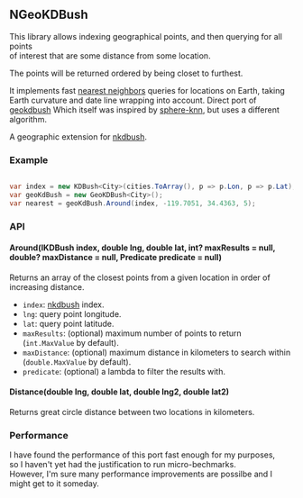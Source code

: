 ## NGeoKDBush 

This library allows indexing geographical points, and then querying for all points  
of interest that are some distance from some location.  

The points will be returned ordered by being closet to furthest.


It implements fast [nearest neighbors](https://en.wikipedia.org/wiki/Nearest_neighbor_search) queries
for locations on Earth, taking Earth curvature and date line wrapping into account.
Direct port of [geokdbush](https://github.com/mourner/geokdbush)
Which itself was inspired by [sphere-knn](https://github.com/darkskyapp/sphere-knn), but uses a different algorithm.

A geographic extension for [nkdbush](https://github.com/Shrulik/NKDbush).

### Example

```csharp

var index = new KDBush<City>(cities.ToArray(), p => p.Lon, p => p.Lat);
var geoKdBush = new GeoKDBush<City>();
var nearest = geoKdBush.Around(index, -119.7051, 34.4363, 5);

```

### API

#### Around(IKDBush<T> index, double lng, double lat, int? maxResults = null, double? maxDistance = null, Predicate<T> predicate = null)

Returns an array of the closest points from a given location in order of increasing distance.

- `index`: [nkdbush](https://github.com/Shrulik/NKDbush) index.
- `lng`: query point longitude.
- `lat`: query point latitude.
- `maxResults`: (optional) maximum number of points to return (`int.MaxValue` by default).
- `maxDistance`: (optional) maximum distance in kilometers to search within (`double.MaxValue` by default).
- `predicate`: (optional) a lambda to filter the results with.

#### Distance(double lng, double lat, double lng2, double lat2)

Returns great circle distance between two locations in kilometers.

### Performance

I have found the performance of this port fast enough for my purposes,  
so I haven't yet had the justification to run micro-bechmarks.  
However, I'm sure many performance improvements are possilbe and I might get to it someday.  
